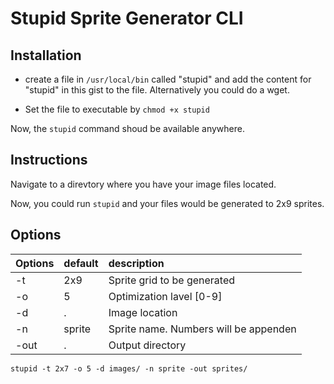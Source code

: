# Stupid Sprite Generator CLI

## Installation

* create a file in `/usr/local/bin` called "stupid" and add the content for "stupid" in this gist to the file.
Alternatively you could do a wget.

* Set the file to executable by `chmod +x stupid`

Now, the `stupid` command shoud be available anywhere.

## Instructions
Navigate to a direvtory where you have your image files located.

Now, you could run `stupid` and your files would be generated to 2x9 sprites.

## Options
Options | default | description
:------ | :------ | :------------------------------------
-t      | 2x9     | Sprite grid to be generated
-o      | 5       | Optimization lavel [0-9]
-d      | .       | Image location
-n      | sprite  | Sprite name. Numbers will be appenden
-out    | .       | Output directory

    stupid -t 2x7 -o 5 -d images/ -n sprite -out sprites/
